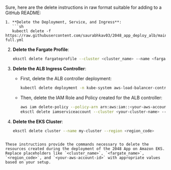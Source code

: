 Sure, here are the delete instructions in raw format suitable for adding to a GitHub README:

```
1. **Delete the Deployment, Service, and Ingress**:
   ```sh
   kubectl delete -f https://raw.githubusercontent.com/saurabhkav03/2048_app_deploy_alb/main/2048-full.yml
   ```

2. **Delete the Fargate Profile**:
   ```sh
   eksctl delete fargateprofile --cluster <cluster_name> --name <fargate_name> --region <region_code>
   ```

3. **Delete the ALB Ingress Controller**:
   - First, delete the ALB controller deployment:
     ```sh
     kubectl delete deployment -n kube-system aws-load-balancer-controller
     ```
   - Then, delete the IAM Role and Policy created for the ALB controller:
     ```sh
     aws iam delete-policy --policy-arn arn:aws:iam::<your-aws-account-id>:policy/AWSLoadBalancerControllerIAMPolicy
     eksctl delete iamserviceaccount --cluster <your-cluster-name> --namespace kube-system --name aws-load-balancer-controller
     ```

4. **Delete the EKS Cluster**:
   ```sh
   eksctl delete cluster --name my-cluster --region <region_code>
   ```

```

These instructions provide the commands necessary to delete the resources created during the deployment of the 2048 App on Amazon EKS. Replace placeholders like `<cluster_name>`, `<fargate_name>`, `<region_code>`, and `<your-aws-account-id>` with appropriate values based on your setup.